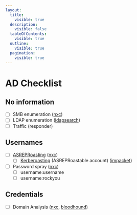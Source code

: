 ```yaml
---
layout:
  title:
    visible: true
  description:
    visible: false
  tableOfContents:
    visible: true
  outline:
    visible: true
  pagination:
    visible: true
---
```


# AD Checklist

## No information <a href="#initial-foothold" id="initial-foothold"></a>

* [ ] SMB enumeration ([nxc](netexec-cme.md#smb))
* [ ] LDAP enumeration ([ldapsearch](../../services/ldap-389-636.md))
* [ ] Traffic (responder)

## Usernames <a href="#lateral-movement-privilege-escalation" id="lateral-movement-privilege-escalation"></a>

* [ ] [ASREPRoasting](../../tl-dr/active-directory/attacks/asreproasting.md) ([nxc](../../tl-dr/active-directory/attacks/asreproasting.md#linux))
  * [ ] [Kerberoasting](../../tl-dr/active-directory/attacks/kerberoasting.md) (ASREPRoastable account) ([impacket](../../tl-dr/active-directory/attacks/asreproasting.md#linux))
* [ ] Password spray ([nxc](netexec-cme.md))
  * [ ] username:username
  * [ ] username:rockyou

## Credentials

* [ ] Domain Analysis ([nxc](netexec-cme.md), [bloodhound](bloodhound.md))
